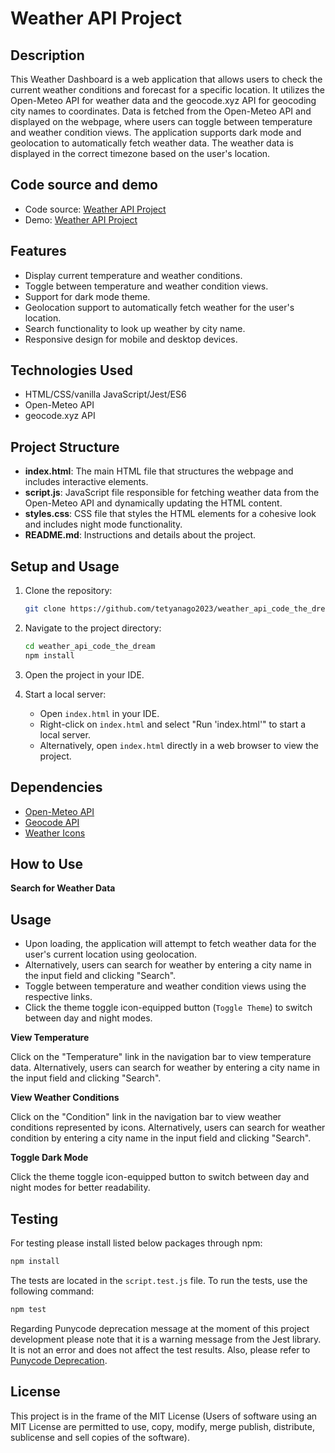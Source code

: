 # Weather API Project

## Description
This Weather Dashboard is a web application that allows users to check the current weather conditions and forecast for a specific location. It utilizes the Open-Meteo API for weather data and the geocode.xyz API for geocoding city names to coordinates. Data is fetched from the Open-Meteo API and displayed on the webpage, where users can toggle between temperature and weather condition views. The application supports dark mode and geolocation to automatically fetch weather data. The weather data is displayed in the correct timezone based on the user's location.

## Code source and demo
* Code source: [Weather API Project](https://github.com/tetyanago2023/weather_api_code_the_dream)
* Demo: [Weather API Project](https://weather-api-code-the-dream.netlify.app/)



## Features
* Display current temperature and weather conditions.
* Toggle between temperature and weather condition views.
* Support for dark mode theme.
* Geolocation support to automatically fetch weather for the user's location.
* Search functionality to look up weather by city name.
* Responsive design for mobile and desktop devices.

## Technologies Used
* HTML/CSS/vanilla JavaScript/Jest/ES6
* Open-Meteo API
* geocode.xyz API

## Project Structure

- **index.html**: The main HTML file that structures the webpage and includes interactive elements.
- **script.js**: JavaScript file responsible for fetching weather data from the Open-Meteo API and dynamically updating the HTML content.
- **styles.css**: CSS file that styles the HTML elements for a cohesive look and includes night mode functionality.
- **README.md**: Instructions and details about the project.

## Setup and Usage

1. Clone the repository:
    ```bash
    git clone https://github.com/tetyanago2023/weather_api_code_the_dream.git
    ```

2. Navigate to the project directory:
    ```bash
    cd weather_api_code_the_dream
    npm install
    ```

3. Open the project in your IDE.

4. Start a local server:
   - Open `index.html` in your IDE.
   - Right-click on `index.html` and select "Run 'index.html'" to start a local server.
   - Alternatively, open `index.html` directly in a web browser to view the project.

## Dependencies

- [Open-Meteo API](https://open-meteo.com/)
- [Geocode API](https://geocode.xyz/api/)
- [Weather Icons](https://erikflowers.github.io/weather-icons/)

## How to Use

**Search for Weather Data**

## Usage
* Upon loading, the application will attempt to fetch weather data for the user's current location using geolocation.
* Alternatively, users can search for weather by entering a city name in the input field and clicking "Search".
* Toggle between temperature and weather condition views using the respective links.
* Click the theme toggle icon-equipped button (`Toggle Theme`) to switch between day and night modes.

**View Temperature**

Click on the "Temperature" link in the navigation bar to view temperature data. Alternatively, users can search for weather by entering a city name in the input field and clicking "Search".

**View Weather Conditions**

Click on the "Condition" link in the navigation bar to view weather conditions represented by icons. Alternatively, users can search for weather condition by entering a city name in the input field and clicking "Search".

**Toggle Dark Mode**

Click the theme toggle icon-equipped button to switch between day and night modes for better readability.

## Testing

For testing please install listed below packages through npm:

```bash
npm install
```
The tests are located in the `script.test.js` file. To run the tests, use the following command:

```bash
npm test
```
Regarding Punycode deprecation message at the moment of this project development please note that it is a warning message from the Jest library. It is not an error and does not affect the test results. Also, please refer to [Punycode Deprecation](https://nodejs.org/api/punycode.html).
## License

This project is in the frame of the MIT License (Users of software using an MIT License are permitted to use, copy, modify, merge publish, distribute, sublicense and sell copies of the software).
